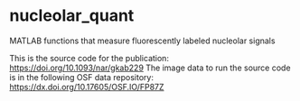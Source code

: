 # nucleolar_quant
MATLAB functions that measure fluorescently labeled nucleolar signals

This is the source code for the publication: https://doi.org/10.1093/nar/gkab229
The image data to run the source code is in the following OSF data repository:
https://dx.doi.org/10.17605/OSF.IO/FP87Z
